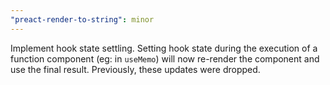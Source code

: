 ```yaml
---
"preact-render-to-string": minor
---
```


Implement hook state settling. Setting hook state during the execution of a function component (eg: in `useMemo`) will now re-render the component and use the final result. Previously, these updates were dropped.
